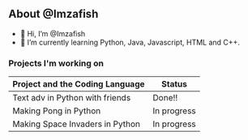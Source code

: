 ## About @Imzafish
- 👋 Hi, I’m @Imzafish
- 🌱 I’m currently learning Python, Java, Javascript, HTML and C++. 

### Projects I'm working on
 | Project and the Coding Language| Status      |
 |--------------------------------|-------------|
 | Text adv in Python with friends| Done!!      |
 | Making Pong in Python          | In progress | 
 | Making Space Invaders in Python| In progress |

<!---
Imzafish/Imzafish is a ✨ special ✨ repository because its `README.md` (this file) appears on your GitHub profile.
You can click the Preview link to take a look at your changes.
--->
